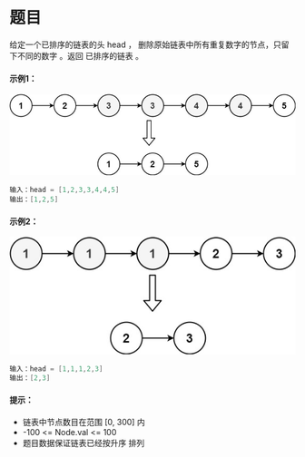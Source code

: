 # 题目
给定一个已排序的链表的头 head ， 删除原始链表中所有重复数字的节点，只留下不同的数字 。返回 已排序的链表 。

#### 示例1：
![图片](../Images/0082.jpg)
```c++
输入：head = [1,2,3,3,4,4,5]
输出：[1,2,5]
```

#### 示例2：
![图片](../Images/0082.1.jpg)
```c++
输入：head = [1,1,1,2,3]
输出：[2,3]
```

#### 提示：

* 链表中节点数目在范围 [0, 300] 内
* -100 <= Node.val <= 100
* 题目数据保证链表已经按升序 排列